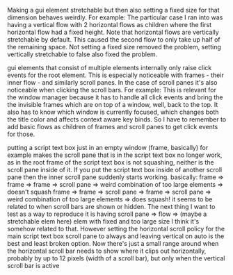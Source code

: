 
Making a gui element stretchable but then also setting a fixed size for that dimension behaves weirdly.
For example:
The particular case I ran into was having a vertical flow with 2 horizontal flows as children where the first horizontal flow had a fixed height. Note that horizontal flows are vertically stretchable by default. This caused the second flow to only take up half of the remaining space. Not setting a fixed size removed the problem, setting vertically stretchable to false also fixed the problem.

gui elements that consist of multiple elements internally only raise click events for the root element. This is especially noticeable with frames - their inner flow - and similarly scroll panes. In the case of scroll panes it's also noticeable when clicking the scroll bars.
For example:
This is relevant for the window manager because it has to handle all click events and bring the the invisible frames which are on top of a window, well, back to the top. It also has to know which window is currently focused, which changes both the title color and affects context aware key binds. So I have to remember to add basic flows as children of frames and scroll panes to get click events for those.

putting a script text box just in an empty window (frame, basically) for example makes the scroll pane that is in the script text box no longer work, as in the root frame of the script text box is not squashing, neither is the scroll pane inside of it. If you put the script text box inside of another scroll pane then the inner scroll pane suddenly starts working. basically:
frame => frame => frame => scroll pane => weird combination of too large elements => doesn't squash
frame => frame => scroll pane => frame => scroll pane => weird combination of too large elements => does squash!
it seems to be related to when scroll bars are shown or hidden. The next thing I want to test as a way to reproduce it is having scroll pane => flow => (maybe a stretchable elem here) elem with fixed and too large size
I think it's somehow related to that.
However setting the horizontal scroll policy for the main script text box scroll pane to always and leaving vertical on auto is the best and least broken option. Now there's just a small range around when the horizontal scroll bar needs to show where it clips out horizontally, probably by up to 12 pixels (width of a scroll bar), but only when the vertical scroll bar is active

